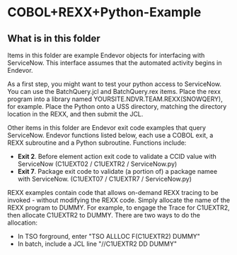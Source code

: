 # COBOL+REXX+Python-Example

## What is in this folder
Items in this folder are example Endevor objects for interfacing with ServiceNow. This interface assumes that the automated activity begins in Endevor. 


As a first step, you might want to test your python access to ServiceNow. You can use the BatchQuery.jcl and BatchQuery.rex items. Place the rexx program into a library named YOURSITE.NDVR.TEAM.REXX(SNOWQERY), for example. Place the Python onto a USS directory, matching the directory location in the REXX, and then submit the JCL.  

Other items in this folder are Endevor exit code examples that query ServiceNow. Endevor functions listed below, each use a COBOL exit, a REXX subroutine and a Python subroutine. Functions include:
- **Exit 2**. Before element action exit code to validate a CCID value with ServiceNow (C1UEXT02 / C1UEXTR2 / ServiceNow.py)
- **Exit 7**. Package exit code to validate (a portion of) a package namee with ServiceNow. (C1UEXT07 / C1UEXTR7 / ServiceNow.py)

REXX examples contain code that allows on-demand REXX tracing to be invoked - without modifying the REXX code. Simply allocate the name of the REXX program to DUMMY. For example, to engage the Trace for C1UEXTR2, then allocate C1UEXTR2 to DUMMY. There are two ways to do the allocation:

- In TSO forground, enter "TSO ALLLOC F(C1UEXTR2) DUMMY"
- In batch, include a JCL line  "//C1UEXTR2  DD DUMMY"

